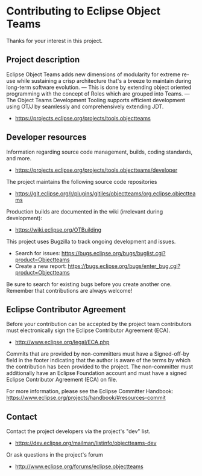 # Contributing to Eclipse Object Teams

Thanks for your interest in this project.

## Project description

Eclipse Object Teams adds new dimensions of modularity for extreme re-use while
sustaining a crisp architecture that's a breeze to maintain during long-term
software evolution. — This is done by extending object oriented programming
with the concept of Roles which are grouped into Teams. — The Object Teams
Development Tooling supports efficient development using OT/J by seamlessly and
comprehensively extending JDT.

* https://projects.eclipse.org/projects/tools.objectteams

## Developer resources

Information regarding source code management, builds, coding standards, and
more.

* https://projects.eclipse.org/projects/tools.objectteams/developer

The project maintains the following source code repositories

* https://git.eclipse.org/r/plugins/gitiles/objectteams/org.eclipse.objectteams

Production builds are documented in the wiki (irrelevant during development):

* https://wiki.eclipse.org/OTBuilding

This project uses Bugzilla to track ongoing development and issues.

* Search for issues:
   https://bugs.eclipse.org/bugs/buglist.cgi?product=Objectteams
* Create a new report:
   https://bugs.eclipse.org/bugs/enter_bug.cgi?product=Objectteams

Be sure to search for existing bugs before you create another one. Remember that
contributions are always welcome!

## Eclipse Contributor Agreement

Before your contribution can be accepted by the project team contributors must
electronically sign the Eclipse Contributor Agreement (ECA).

* http://www.eclipse.org/legal/ECA.php

Commits that are provided by non-committers must have a Signed-off-by field in
the footer indicating that the author is aware of the terms by which the
contribution has been provided to the project. The non-committer must
additionally have an Eclipse Foundation account and must have a signed Eclipse
Contributor Agreement (ECA) on file.

For more information, please see the Eclipse Committer Handbook:
https://www.eclipse.org/projects/handbook/#resources-commit

## Contact

Contact the project developers via the project's "dev" list.

* https://dev.eclipse.org/mailman/listinfo/objectteams-dev

Or ask questions in the project's forum

* http://www.eclipse.org/forums/eclipse.objectteams
